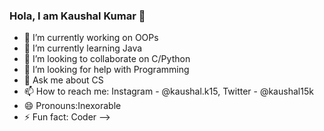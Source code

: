 ### Hola, I am Kaushal Kumar 👋


- 🔭 I’m currently working on OOPs
- 🌱 I’m currently learning Java
- 👯 I’m looking to collaborate on C/Python
- 🤔 I’m looking for help with Programming
- 💬 Ask me about CS
- 📫 How to reach me: Instagram - @kaushal.k15, Twitter - @kaushal15k 
- 😄 Pronouns:Inexorable
- ⚡ Fun fact: Coder 
-->
